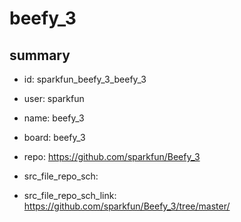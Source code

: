 # beefy_3
 
## summary 
* id: sparkfun_beefy_3_beefy_3
* user: sparkfun
* name: beefy_3
* board: beefy_3
* repo: https://github.com/sparkfun/Beefy_3



* src_file_repo_sch: 
* src_file_repo_sch_link: https://github.com/sparkfun/Beefy_3/tree/master/





